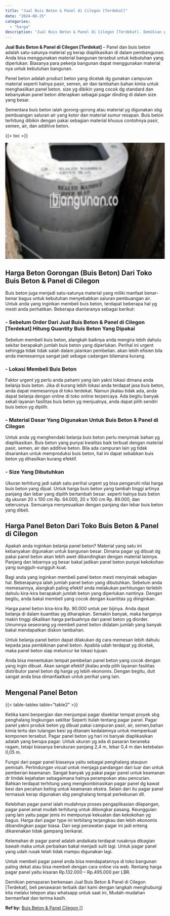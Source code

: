 ```yaml
---
title: "Jual Buis Beton & Panel di Cilegon [Terdekat]"
date: "2024-08-25"
categories: 
  - "harga"
description: "Jual Buis Beton & Panel di Cilegon [Terdekat]. Demikian pemaparan berkenaan Jual Buis Beton & Panel di Cilegon [Terdekat], beli penawaran terbaik dari kami..."
---
```


**Jual Buis Beton & Panel di Cilegon \[Terdekat\]** – Panel dan buis beton adalah satu-satunya material yg kerap diaplikasikan di dalam pembangunan. Anda bisa menggunakan material bangunan tersebut untuk kebutuhan yang diperlukan. Biasanya para pekerja bangunan dapat menggunakan material nya untuk kebutuhan bangunan.

Penel beton adalah product beton yang dicetak dg gunakan campuran material seperti halnya pasir, semen, air dan tambahan bahan kimia untuk menghasilkan panel beton. size yg dibikin yang cocok dg standard dan kebanyakan panel beton diterapkan sebagai pagar dinding di dalam size yang besar.

Sementara buis beton ialah gorong-gorong atau material yg digunakan sbg pembuangan saluran air yang kotor dan material sumur resapan. Buis beton terhitung dibikin dengan pakai sebagian material khusus contohnya pasir, semen, air, dan additive beton.

{{< toc >}}

![Jual Buis Beton & Panel di Cilegon [Terdekat]](/images/jual-panel-buis-beton-murah-02.png)

## Harga Beton Gorongan (Buis Beton) Dari Toko Buis Beton & Panel di Cilegon

Buis beton juga menjadi satu-satunya material yang miliki manfaat benar-benar bagus untuk kebutuhan menyebabkan saluran pembuangan air. Untuk anda yang inginkan membeli buis beton, terdapat beberapa hal yg mesti anda perhatikan. Beberapa diantaranya sebagai berikut:

### \- Sebelum Order Dari Jual Buis Beton & Panel di Cilegon \[Terdekat\] Hitung Quantity Buis Beton Yang Dipakai

Sebelum membeli buis beton, alangkah baiknya anda mengira lebih dahulu sekitar berapakah jumlah buis beton yang diperlukan. Perihal ini urgent sehingga tidak tidak salah dalam jalankan pembelian. akan lebih efisien bila anda memesannya sangat jadi sebagai cadangan bilamana kurang.

### \- Lokasi Membeli Buis Beton

Faktor urgent yg perlu anda pahami yang lain yakni lokasi dimana anda belanja buis beton. Jika di kurang lebih lokasi anda terdapat jasa buis beton, anda dapat memesannya di toko terdekat. Namun jikalau tidak ada, anda dapat belanja dengan online di toko online terpercaya. Ada begitu banyak sekali layanan fasilitas buis beton yg menjualnya, anda dapat pilih sendiri buis beton yg dipilih.

### \- Material Dasar Yang Digunakan Untuk Buis Beton & Panel di Cilegon

Untuk anda yg menghendaki belanja buis beton perlu menyimak bahan yg diaplikasikan. Buis beton yang punyai kwalitas baik terbuat dengan material pasir, semen, air dan additive beton. Bila ada campuran lain yg tidak disarankan untuk memproduksi buis beton, hal ini dapat sebabkan buis beton yg dihasilkan kurang efektif.

### \- Size Yang Dibutuhkan

Ukuran terhitung jadi salah satu perihal urgent yg bisa pengaruhi nilai harga buis beton yang dijual. Untuk harga buis beton yang tambah tinggi artinya panjang dan lebar yang dipilih bertambah besar. seperti halnya buis beton dg ukuran 20 x 100 cm Rp. 64.000, 20 x 100 cm Rp. 89.000, dan seterusnya. Semuanya menyesuaikan dengan panjang dan lebar buis beton yang dibeli.

## Harga Panel Beton Dari Toko Buis Beton & Panel di Cilegon

Apakah anda inginkan belanja panel beton? Material yang satu ini kebanyakan digunakan untuk bangunan besar. Dimana pagar yg dibuat dg pakai panel beton akan lebih awet dibandingkan dengan material lainnya. Panjang dan lebarnya yg besar bakal jadikan panel beton punyai kekokohan yang sungguh-sungguh kuat.

Bagi anda yang inginkan membeli panel beton mesti menyimak sebagian hal. Beberapanya ialah jumlah panel beton yang dibutuhkan. Sebelum anda memesannya, alangkah paling efektif anda melakukan perhitungan terlebih dahulu kira-kira berapakah jumlah beton yang diperlukan nantinya. Dengan begitu, anda bakal membeli yang cocok dengan kuantitas yg diinginkan.

Harga panel beton kira-kira Rp. 90.000 untuk per bijinya. Anda dapat belanja di dalam kuantitas yg diharapkan. Semakin banyak, maka harganya makin tinggi dikalikan harga perbuahnya dari panel beton yg diorder. Umumnya seseorang yg membeli panel beton didalam jumlah yang banyak bakal mendapatkan diskon tambahan.

Untuk belanja panel beton dapat dilakukan dg cara memesan lebih dahulu kepada jasa pembikinan panel beton. Apabila udah terdapat yg dicetak, maka panel beton siap meluncur ke lokasi tujuan.

Anda bisa menentukan tempat pembelian panel beton yang cocok dengan yang ingin dibuat. Akan sangat efektif jikalau anda pilih layanan fasilitas distributor panel beton dg harga yg lebih ekonomis. Dengan begitu, duit sangat anda bisa dimanfaatkan untuk perihal yang lain.

## Mengenal Panel Beton

{{< table-tables table="table2" >}}

Ketika kami berpergian dan menjumpai pagar disekitar tempat proyek sbg penghalang lingkungan seklitar Seperti itulah tentang pagar panel. Pagar panel yakni produk beton yg dibuat pakai campuran pasir, air, semen,bahan kimia tertu dan tulangan besi yg ditanam kedalamnya untuk memperkuat komponen tersebut. Pagar panel beton yg hari ini banyak diaplikasikan adalah yang berupa pagar. Untuk ukuran yg ada di pasaran beraneka ragam, tetapi biasanya berukuran panjang 2,4 m, lebar 0,4 m dan ketebalan 0,05 m.

Fungsi dari pagar panel biasanya yaitu sebagai penghalang ataupun pemisah. Perlindungan visual untuk menjaga pandangan dari luar dan untuk pemberian keamanan. Sangat banyak yg pakai pagar panel untuk keamanan dr tindak kejahatan sebagaimana halnya perampokan atau pencurian. Bahkan terdapat terhitung yang mengkombinasikan pagar panel dg kawat besi dan pecahan beling untuk keamanan ekstra. Selain dari itu pagar panel termasuk kerap digunakan sbg penghalang tempat perkebunan dll.

Kelebihan pagar panel ialah mudahnya proses pengaplikasian dilapangan, pagar panel amat mudah terhitung untuk dibongkar pasang. Keunggulan yang lain yaitu pagar jenis ini mempunyai kekuatan dan kekokohan yg bagus. Harga dari pagar type ini terbilang terjangkau dan lebih ekonomis dibandingkan pagar biasa. Dari segi perawatan pagar ini jadi enteng dikarenakan tidak gampang berkarat.

Kelemahan dr pagar panel adalah andaikata terdapat rusaknya dibagian bawah maka untuk perbaikan bakal menjadi sulit lagi. Untuk pagar panel yang udah rusak telah tidak mampu digunakan lagi.

Untuk membeli pagar panel anda bisa mendapatannya di toko bangunan paling dekat atau bisa membeli dengan cara online via web. Rentang harga pagar panel yaitu kisaran Rp.132.000 – Rp.495.000 per LBR.

Demikian pemaparan berkenaan Jual Buis Beton & Panel di Cilegon \[Terdekat\], beli penawaran terbaik dari kami dengan langkah menghubungi kita melalui telepon atau whatsapp untuk saat ini, Mudah-mudahan bermanfaat dan terima kasih.

**Ref by:** [Buis Beton & Panel Cilegon []](https://id.wikipedia.org/wiki/Buis)
